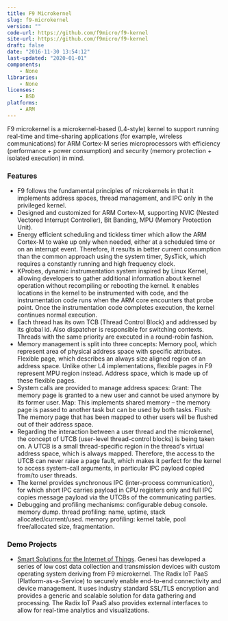 ```yaml
---
title: F9 Microkernel
slug: f9-microkernel
version: ""
code-url: https://github.com/f9micro/f9-kernel
site-url: https://github.com/f9micro/f9-kernel
draft: false
date: "2016-11-30 13:54:12"
last-updated: "2020-01-01"
components:
    - None
libraries:
    - None
licenses:
    - BSD
platforms:
    - ARM
---
```



F9 microkernel is a microkernel-based (L4-style) kernel to support running real-time and time-sharing applications (for example, wireless communications) for ARM Cortex-M series microprocessors with efficiency (performance + power consumption) and security (memory protection + isolated execution) in mind.

<!--more-->

### Features
- F9 follows the fundamental principles of microkernels in that it implements address spaces, thread management, and IPC only in the privileged kernel.
- Designed and customized for ARM Cortex-M, supporting NVIC (Nested Vectored Interrupt Controller), Bit Banding, MPU (Memory Protection Unit).
- Energy efficient scheduling and tickless timer which allow the ARM Cortex-M to wake up only when needed, either at a scheduled time or on an interrupt event. Therefore, it results in better current consumption than the common approach using the system timer, SysTick, which requires a constantly running and high frequency clock.
- KProbes, dynamic instrumentation system inspired by Linux Kernel, allowing developers to gather additional information about kernel operation without recompiling or rebooting the kernel. It enables locations in the kernel to be instrumented with code, and the instrumentation code runs when the ARM core encounters that probe point. Once the instrumentation code completes execution, the kernel continues normal execution.
- Each thread has its own TCB (Thread Control Block) and addressed by its global id. Also dispatcher is responsible for switching contexts. Threads with the same priority are executed in a round-robin fashion.
- Memory management is split into three concepts: Memory pool, which represent area of physical address space with specific attributes. Flexible page, which describes an always size aligned region of an address space. Unlike other L4 implementations, flexible pages in F9 represent MPU region instead. Address space, which is made up of these flexible pages.
- System calls are provided to manage address spaces: Grant: The memory page is granted to a new user and cannot be used anymore by its former user. Map: This implements shared memory – the memory page is passed to another task but can be used by both tasks. Flush: The memory page that has been mapped to other users will be flushed out of their address space.
- Regarding the interaction between a user thread and the microkernel, the concept of UTCB (user-level thread-control blocks) is being taken on. A UTCB is a small thread-specific region in the thread's virtual address space, which is always mapped. Therefore, the access to the UTCB can never raise a page fault, which makes it perfect for the kernel to access system-call arguments, in particular IPC payload copied from/to user threads.
- The kernel provides synchronous IPC (inter-process communication), for which short IPC carries payload in CPU registers only and full IPC copies message payload via the UTCBs of the communicating parties.
- Debugging and profiling mechanisms: configurable debug console. memory dump. thread profiling: name, uptime, stack allocated/current/used. memory profiling: kernel table, pool free/allocated size, fragmentation.


### Demo Projects
- [Smart Solutions for the Internet of Things](https://genesi.company/solutions/embedded). Genesi has developed a series of low cost data collection and transmission devices with custom operating system deriving from F9 microkernel. The Radix IoT PaaS (Platform-as-a-Service) to securely enable end-to-end connectivity and device management. It uses industry standard SSL/TLS encryption and provides a generic and scalable solution for data gathering and processing. The Radix IoT PaaS also provides external interfaces to allow for real-time analytics and visualizations.
